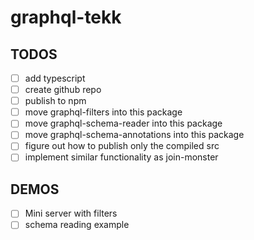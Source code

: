 # graphql-tekk

## TODOS

* [ ] add typescript
* [ ] create github repo
* [ ] publish to npm
* [ ] move graphql-filters into this package
* [ ] move graphql-schema-reader into this package
* [ ] move graphql-schema-annotations into this package
* [ ] figure out how to publish only the compiled src
* [ ] implement similar functionality as join-monster

## DEMOS

* [ ] Mini server with filters
* [ ] schema reading example
